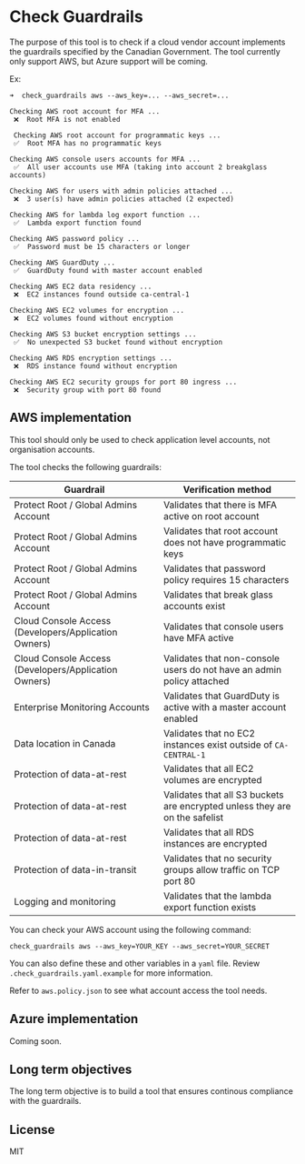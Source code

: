 # Check Guardrails

The purpose of this tool is to check if a cloud vendor account implements the guardrails specified by the Canadian Government. The tool currently only support AWS, but Azure support will be coming.

Ex:
```
➜  check_guardrails aws --aws_key=... --aws_secret=...

Checking AWS root account for MFA ...
 ❌  Root MFA is not enabled
 
 Checking AWS root account for programmatic keys ...
 ✅  Root MFA has no programmatic keys
 
Checking AWS console users accounts for MFA ...
 ✅  All user accounts use MFA (taking into account 2 breakglass accounts)
 
Checking AWS for users with admin policies attached ...
 ❌  3 user(s) have admin policies attached (2 expected)
 
Checking AWS for lambda log export function ...
 ✅  Lambda export function found
 
Checking AWS password policy ...
 ✅  Password must be 15 characters or longer
 
Checking AWS GuardDuty ...
 ✅  GuardDuty found with master account enabled
 
Checking AWS EC2 data residency ...
 ❌  EC2 instances found outside ca-central-1

Checking AWS EC2 volumes for encryption ...
 ❌  EC2 volumes found without encryption
 
Checking AWS S3 bucket encryption settings ...
 ✅  No unexpected S3 bucket found without encryption
 
Checking AWS RDS encryption settings ...
 ❌  RDS instance found without encryption
 
Checking AWS EC2 security groups for port 80 ingress ...
 ❌  Security group with port 80 found
```

## AWS implementation

This tool should only be used to check application level accounts, not organisation accounts.

The tool checks the following guardrails:

| Guardrail  |  Verification method |
|---|---|
| Protect Root / Global Admins Account  | Validates that there is MFA active on root account  |
| Protect Root / Global Admins Account  | Validates that root account does not have programmatic keys |
| Protect Root / Global Admins Account  | Validates that password policy requires 15 characters  |
| Protect Root / Global Admins Account  | Validates that break glass accounts exist  |
| Cloud Console Access (Developers/Application Owners)  | Validates that console users have MFA active  |
| Cloud Console Access (Developers/Application Owners)  | Validates that non-console users do not have an admin policy attached  |
| Enterprise Monitoring Accounts  | Validates that GuardDuty is active with a master account enabled  |
| Data location in Canada | Validates that no EC2 instances exist outside of `CA-CENTRAL-1`  |
| Protection of data-at-rest | Validates that all EC2 volumes are encrypted |
| Protection of data-at-rest | Validates that all S3 buckets are encrypted unless they are on the safelist  |
| Protection of data-at-rest | Validates that all RDS instances are encrypted |
| Protection of data-in-transit | Validates that no security groups allow traffic on TCP port 80 |
| Logging and monitoring | Validates that the lambda export function exists |

You can check your AWS account using the following command:

`check_guardrails aws --aws_key=YOUR_KEY --aws_secret=YOUR_SECRET`

You can also define these and other variables in a `yaml` file. Review `.check_guardrails.yaml.example` for more information.

Refer to `aws.policy.json` to see what account access the tool needs.

## Azure implementation

Coming soon.

## Long term objectives

The long term objective is to build a tool that ensures continous compliance with the guardrails.

## License

MIT
